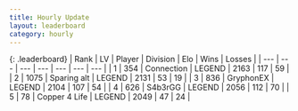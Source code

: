 ```yaml
---
title: Hourly Update
layout: leaderboard
category: hourly
---
```


{: .leaderboard}
| Rank | LV | Player | Division | Elo | Wins | Losses |
| --- | --- | --- | --- | --- | --- | --- |
| <span data-change="0">1</span> | 354 | <span title="ID: 539711">Connection</span> | LEGEND | <span data-change="0">2163</span> | <span data-change="0">117</span> | <span data-change="0">59</span> |
| <span data-change="0">2</span> | 1075 | <span title="ID: 203132">Sparing alt</span> | LEGEND | <span data-change="0">2131</span> | <span data-change="0">53</span> | <span data-change="0">19</span> |
| <span data-change="0">3</span> | 836 | <span title="ID: 315148">GryphonEX</span> | LEGEND | <span data-change="0">2104</span> | <span data-change="0">107</span> | <span data-change="0">54</span> |
| <span data-change="0">4</span> | 626 | <span title="ID: 166888">S4b3rGG</span> | LEGEND | <span data-change="0">2056</span> | <span data-change="0">112</span> | <span data-change="0">70</span> |
| <span data-change="0">5</span> | 78 | <span title="ID: 572375">Copper 4 Life</span> | LEGEND | <span data-change="0">2049</span> | <span data-change="0">47</span> | <span data-change="0">24</span> |